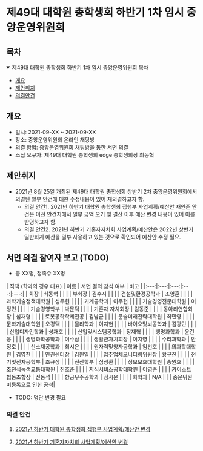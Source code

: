 제49대 대학원 총학생회 하반기 1차 임시 중앙운영위원회 
===
<!-- TODO: 다른 데서도 "안건지" 라는 말을 안붙여서 여기서도 서면결의서를 뗄게! -->

## 목차

<details open>
<summary>제49대 대학원 총학생회 하반기 1차 임시 중앙운영위원회 목차</summary>
  
- [개요](#개요) 
- [제안취지](#제안취지)
- [의결안건](#의결안건)
</details>

## 개요 

- 일시: 2021-09-XX ~ 2021-09-XX 
- 장소: 중앙운영위원회 온라인 채팅방 
- 의결 방법: 중앙운영위원회 채팅방을 통한 서면 의결 
- 소집 요구자: 제49대 대학원 총학생회 edge 총학생회장 최동혁 

## 제안취지

- 2021년 8월 25일 개최된 제49대 대학원 총학생회 상반기 2차 중앙운영위원회에서 의결된 일부 안건에 대한 수정내용이 있어 재의결하고자 함. 
    - 의결 안건1. 2021년 하반기 대학원 총학생회 집행부 사업계획/예산안 재인준 안건은 이전 안건지에서 일부 금액 오기 및 결산 이후 예산 변경 내용이 있어 이를 반영하고자 함. 
    - 의결 안건2. 2021년 하반기 기혼자자치회 사업계획/예산안은 2022년 상반기 일반회계 예산을 일부 사용하고 있는 것으로 확인되어 예산안 수정 필요. 

## 서면 의결 참여자 보고 (TODO)
- 총 XX명, 정족수 XX명  

| 직책 (학과의 경우 대표) | 이름 | 서면 결의 참석 여부 | 비고 | 
|:---:|:---:|:---:|:---:|:---:|
| 회장 | 최동혁 | | | 
| 부회장 | 김수지 | | | 
| 건설및환경공학과 | 조영훈 | | | 
| 과학기술정책대학원 | 성두현 | | | 
| 기계공학과 | 이주현 | | | 
| 기술경영전문대학원 | 이정민 | | | 
| 기술경영학부 | 박문덕 | | | 
| 기혼자 자치회장 | 김동준 | | | 
| 동아리연합회장 | 심재형 | | | 
| 로봇공학학제전공 | 김남균 | | | 
| 문술미래전략대학원 | 최민영 | | | 
| 문화기술대학원 | 오경택 | | | 
| 물리학과 | 이지헌 | | | 
| 바이오및뇌공학과 | 김광민 | | | 
| 산업디자인학과 | 성재호 | | | 
| 산업및시스템공학과 | 장재혁 | | | 
| 생명과학과 | 윤건웅 | | | 
| 생명화학공학과 | 이수삼 | | | 
| 생활관자치회장 | 이지영 | | | 
| 수리과학과 | 안정호 | | | 
| 신소재공학과 | 최시은 | | | 
| 원자력및양자공학과 | 임선호 | | | 
| 의과학대학원 | 김영찬 | | | 
| 인권센터장 | 김원일 | | | 
| 입주업체모니터링위원장 | 황규진 | | | 
| 전기및전자공학부 | 조규상 | | | 
| 전산학부 | 심성환 | | | 
| 정보보호대학원 | 송원호 | | | 
| 조천식녹색교통대학원 | 진호준 | | | 
| 지식서비스공학대학원 | 이영준 | | | 
| 카이스트 협동조합장 | 전동석 | | | 
| 항공우주공학과 | 정시온 | | | 
| 화학과 | N/A | | | 중운위원 미등록으로 인한 공석|

- TODO: 명단 변경 필요

### 의결 안건

1. [2021년 하반기 대학원 총학생회 집행부 사업계획/예산안 변경](의결안건/2021년-하반기-대학원-총학생회-집행부-사업계획-예산안-변경.md) 

2. [2021년 하반기 기혼자자치회 사업계획/예산안 변경](의결안건/2021년-하반기-기혼자자치회-사업계획-예산안-변경.md) 
